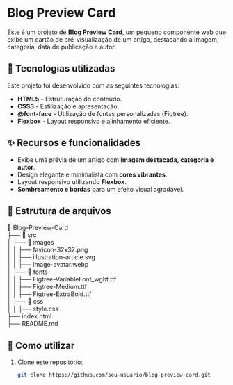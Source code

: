 # Blog Preview Card

Este é um projeto de **Blog Preview Card**, um pequeno componente web que exibe um cartão de pré-visualização de um artigo, destacando a imagem, categoria, data de publicação e autor.

## 🚀 Tecnologias utilizadas

Este projeto foi desenvolvido com as seguintes tecnologias:

- **HTML5** - Estruturação do conteúdo.
- **CSS3** - Estilização e apresentação.
- **@font-face** - Utilização de fontes personalizadas (Figtree).
- **Flexbox** - Layout responsivo e alinhamento eficiente.

## ✨ Recursos e funcionalidades

- Exibe uma prévia de um artigo com **imagem destacada, categoria e autor**.
- Design elegante e minimalista com **cores vibrantes**.
- Layout responsivo utilizando **Flexbox**.
- **Sombreamento e bordas** para um efeito visual agradável.

## 📂 Estrutura de arquivos
📁 Blog-Preview-Card <br>
 ├── 📂 src <br>
 │   ├── 📂 images <br>
 │   │   ├── favicon-32x32.png <br>
 │   │   ├── illustration-article.svg <br>
 │   │   ├── image-avatar.webp <br>
 │   ├── 📂 fonts <br>
 │   │   ├── Figtree-VariableFont_wght.ttf <br>
 │   │   ├── Figtree-Medium.ttf <br>
 │   │   ├── Figtree-ExtraBold.ttf <br>
 │   ├── 📂 css <br>
 │   │   ├── style.css <br>
 ├── index.html <br>
 ├── README.md

 ## 🔧 Como utilizar

1. Clone este repositório:
   ```bash
   git clone https://github.com/seu-usuario/blog-preview-card.git

